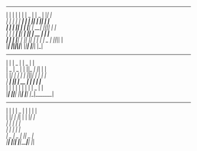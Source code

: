  _______ _______ ___     _______ _______ ______   _______ __   __   
|       |       |   |   |       |       |    _ | |   _   |  |_|  |  
|_     _|    ___|   |   |    ___|    ___|   | || |  |_|  |       |  
  |   | |   |___|   |   |   |___|   | __|   |_||_|       |       |  
  |   | |    ___|   |___|    ___|   ||  |    __  |       |       |  
  |   | |   |___|       |   |___|   |_| |   |  | |   _   | ||_|| |  
  |___| |_______|_______|_______|_______|___|  |_|__| |__|_|   |_|  
 _______ _______ ______ _______ _______ ___                         
|       |       |    _ |       |   _   |   |                        
|    _  |   _   |   | ||_     _|  |_|  |   |                        
|   |_| |  | |  |   |_||_|   | |       |   |                        
|    ___|  |_|  |    __  |   | |       |   |___                     
|   |   |       |   |  | |   | |   _   |       |                    
|___|   |_______|___|  |_|___| |__| |__|_______|                    
 __   __ _______ _______ ___   _                                    
|  | |  |   _   |       |   | | |                                   
|  |_|  |  |_|  |       |   |_| |                                   
|       |       |       |      _|                                   
|       |       |      _|     |_                                    
|   _   |   _   |     |_|    _  |                                   
|__| |__|__| |__|_______|___| |_|                                   
